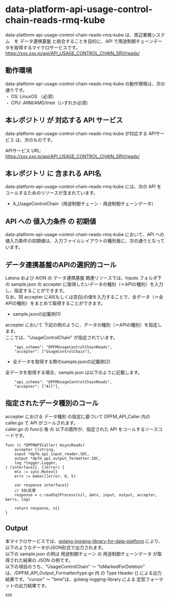 # data-platform-api-usage-control-chain-reads-rmq-kube

data-platform-api-usage-control-chain-reads-rmq-kube は、周辺業務システム　を データ連携基盤 と統合することを目的に、API で用途制御チェーンデータを取得するマイクロサービスです。  
https://xxx.xxx.io/api/API_USAGE_CONTROL_CHAIN_SRV/reads/

## 動作環境

data-platform-api-usage-control-chain-reads-rmq-kube の動作環境は、次の通りです。  
・ OS: LinuxOS （必須）  
・ CPU: ARM/AMD/Intel（いずれか必須）  


## 本レポジトリ が 対応する API サービス
data-platform-api-usage-control-chain-reads-rmq-kube が対応する APIサービス は、次のものです。

APIサービス URL: https://xxx.xxx.io/api/API_USAGE_CONTROL_CHAIN_SRV/reads/

## 本レポジトリ に 含まれる API名
data-platform-api-usage-control-chain-reads-rmq-kube には、次の API をコールするためのリソースが含まれています。  

* A_UsageControlChain（用途制御チェーン - 用途制御チェーンデータ）

## API への 値入力条件 の 初期値
data-platform-api-usage-control-chain-reads-rmq-kube において、API への値入力条件の初期値は、入力ファイルレイアウトの種別毎に、次の通りとなっています。  

## データ連携基盤のAPIの選択的コール

Latona および AION の データ連携基盤 関連リソースでは、Inputs フォルダ下の sample.json の accepter に取得したいデータの種別（＝APIの種別）を入力し、指定することができます。  
なお、同 accepter にAll(もしくは空白)の値を入力することで、全データ（＝全APIの種別）をまとめて取得することができます。  

* sample.jsonの記載例(1)  

accepter において 下記の例のように、データの種別（＝APIの種別）を指定します。  
ここでは、"UsageControlChain" が指定されています。    
  
```
	"api_schema": "DPFMUsageControlChainReads",
	"accepter": ["UsageControlChain"],
```
  
* 全データを取得する際のsample.jsonの記載例(2)  

全データを取得する場合、sample.json は以下のように記載します。  

```
	"api_schema": "DPFMUsageControlChainReads",
	"accepter": ["All"],
```

## 指定されたデータ種別のコール

accepter における データ種別 の指定に基づいて DPFM_API_Caller 内の caller.go で API がコールされます。  
caller.go の func() 毎 の 以下の箇所が、指定された API をコールするソースコードです。  

```
func (c *DPFMAPICaller) AsyncReads(
	accepter []string,
	input *dpfm_api_input_reader.SDC,
	output *dpfm_api_output_formatter.SDC,
	log *logger.Logger,
) (interface{}, []error) {
	mtx := sync.Mutex{}
	errs := make([]error, 0, 5)

	var response interface{}
	// SQL処理
	response = c.readSqlProcess(nil, &mtx, input, output, accepter, &errs, log)

	return response, nil
}
```

## Output  
本マイクロサービスでは、[golang-logging-library-for-data-platform](https://github.com/latonaio/golang-logging-library-for-data-platform) により、以下のようなデータがJSON形式で出力されます。  
以下の sample.json の例は 用途制御チェーン の 用途制御チェーンデータ が取得された結果の JSON の例です。  
以下の項目のうち、"UsageControlChain" ～ "IsMarkedForDeletion" は、/DPFM_API_Output_Formatter/type.go 内 の Type Header {} による出力結果です。"cursor" ～ "time"は、golang-logging-library による 定型フォーマットの出力結果です。  

```
XXX
```
